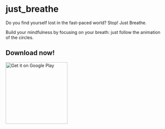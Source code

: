 # just_breathe

Do you find yourself lost in the fast-paced world? Stop! Just Breathe.

Build your mindfulness by focusing on your breath: just follow the animation of the circles.

## Download now!

<a href='https://play.google.com/store/apps/details?id=dev.dmie.just_breathe&pcampaignid=pcampaignidMKT-Other-global-all-co-prtnr-py-PartBadge-Mar2515-1'><img alt='Get it on Google Play' src='https://play.google.com/intl/en_us/badges/static/images/badges/en_badge_web_generic.png' width='200' /></a>
